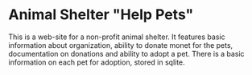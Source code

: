 # Animal Shelter "Help Pets"
This is a web-site for a non-profit animal shelter.
It features basic information about organization, ability to donate monet for the pets, documentation on donations and ability to
adopt a pet. There is a basic information on each pet for adoption, stored in sqlite.

